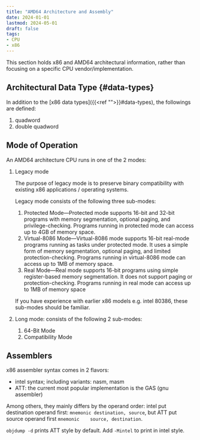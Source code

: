 ```yaml
---
title: "AMD64 Architecture and Assembly"
date: 2024-01-01
lastmod: 2024-05-01
draft: false
tags:
- CPU
- x86
---
```


This section holds x86 and AMD64 architectural information, rather than focusing on a specific CPU vendor/implementation.

## Architectural Data Type {#data-types}

In addition to the [x86 data types]({{<ref "">}}#data-types), the followings are defined:
1. quadword
2. double quadword

## Mode of Operation

An AMD64 architecture CPU runs in one of the 2 modes:
1. Legacy mode

    The purpose of legacy mode is to preserve binary compatibility with existing x86 applications / operating systems.

    Legacy mode consists of the following three sub-modes:
    1. Protected Mode—Protected mode supports 16-bit and 32-bit programs with memory segmentation, optional paging, and privilege-checking. Programs running in protected mode can access up to 4GB of memory space.
    2. Virtual-8086 Mode—Virtual-8086 mode supports 16-bit real-mode programs running as tasks under protected mode. It uses a simple form of memory segmentation, optional paging, and limited protection-checking. Programs running in virtual-8086 mode can access up to 1MB of memory space.
    3. Real Mode—Real mode supports 16-bit programs using simple register-based memory segmentation. It does not support paging or protection-checking. Programs running in real mode can access up to 1MB of memory space

    If you have experience with earlier x86 models e.g. intel 80386, these sub-modes should be familiar.

2. Long mode: consists of the following 2 sub-modes:
    1. 64-Bit Mode
    2. Compatibility Mode

## Assemblers

x86 assembler syntax comes in 2 flavors: 
- intel syntax; including variants: nasm, masm
- ATT: the current most popular implementation is the GAS (gnu assembler)

Among others, they mainly differs by the operand order: intel put destination operand first:  `mnemonic	destination, source`, but ATT put source operand first `mnemonic	source, destination`.

`objdump -d` prints ATT style by default. Add `-Mintel` to print in intel style.
